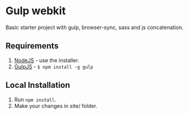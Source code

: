 # Gulp webkit

Basic starter project with gulp, browser-sync, sass and js concatenation.


## Requirements

1. [NodeJS](http://nodejs.org) - use the installer.
2. [GulpJS](https://github.com/gulpjs/gulp) - `$ npm install -g gulp`


## Local Installation

1. Run `npm install`.
2. Make your changes in site/ folder.